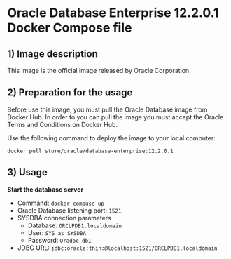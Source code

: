 # Oracle Database Enterprise 12.2.0.1 Docker Compose file

## 1) Image description
This image is the official image released by Oracle Corporation.

## 2) Preparation for the usage
Before use this image, you must pull the Oracle Database image from Docker Hub. 
In order to you can pull the image you must accept the Oracle Terms and Conditions on Docker Hub.

Use the following command to deploy the image to your local computer:
~~~
docker pull store/oracle/database-enterprise:12.2.0.1
~~~

## 3) Usage
__Start the database server__
* Command: `docker-compuse up`
* Oracle Database listening port: `1521`
* SYSDBA connection parameters
    * Database: `ORCLPDB1.localdomain`
    * User: `SYS as SYSDBA`
    * Password: `Oradoc_db1`
* JDBC URL: `jdbc:oracle:thin:@localhost:1521/ORCLPDB1.localdomain`
